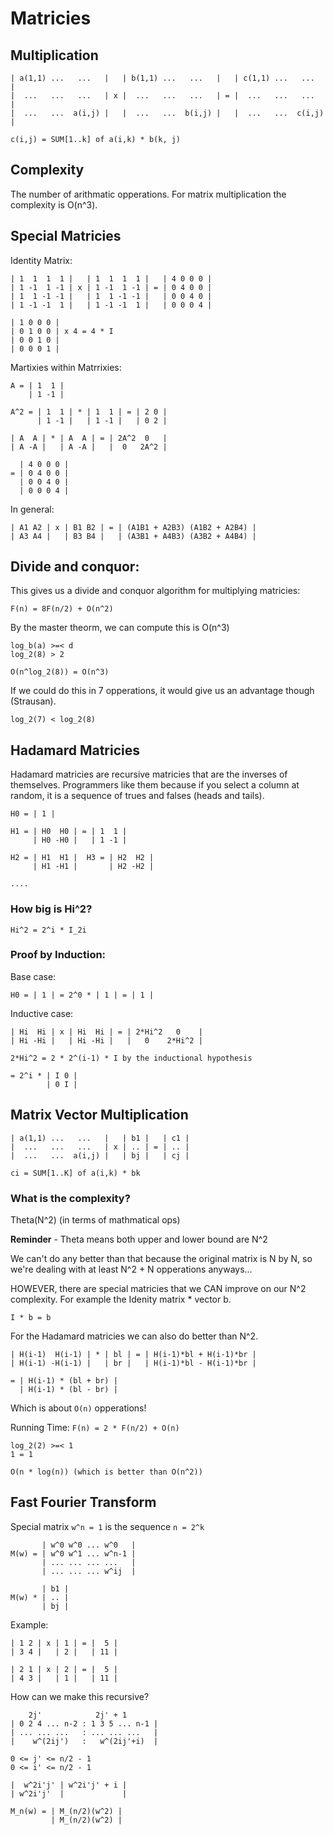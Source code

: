 # Matricies

## Multiplication

    | a(1,1) ...   ...   |   | b(1,1) ...   ...   |   | c(1,1) ...   ...   | 
    |  ...   ...   ...   | x |  ...   ...   ...   | = |  ...   ...   ...   | 
    |  ...   ...  a(i,j) |   |  ...   ...  b(i,j) |   |  ...   ...  c(i,j) | 

    c(i,j) = SUM[1..k] of a(i,k) * b(k, j)

## Complexity

The number of arithmatic opperations. For matrix multiplication the complexity
is O(n^3).

## Special Matricies

Identity Matrix:

    | 1  1  1  1 |   | 1  1  1  1 |   | 4 0 0 0 |
    | 1 -1  1 -1 | x | 1 -1  1 -1 | = | 0 4 0 0 |
    | 1  1 -1 -1 |   | 1  1 -1 -1 |   | 0 0 4 0 |
    | 1 -1 -1  1 |   | 1 -1 -1  1 |   | 0 0 0 4 |

    | 1 0 0 0 |
    | 0 1 0 0 | x 4 = 4 * I
    | 0 0 1 0 |
    | 0 0 0 1 |

Martixies within Matrrixies:

    A = | 1  1 |
        | 1 -1 |

    A^2 = | 1  1 | * | 1  1 | = | 2 0 |
          | 1 -1 |   | 1 -1 |   | 0 2 |

    | A  A | * | A  A | = | 2A^2  0   |
    | A -A |   | A -A |   |  0   2A^2 |

      | 4 0 0 0 |
    = | 0 4 0 0 |
      | 0 0 4 0 |
      | 0 0 0 4 |

In general:

    | A1 A2 | x | B1 B2 | = | (A1B1 + A2B3) (A1B2 + A2B4) |
    | A3 A4 |   | B3 B4 |   | (A3B1 + A4B3) (A3B2 + A4B4) |

## Divide and conquor:

This gives us a divide and conquor algorithm for multiplying matricies:

    F(n) = 8F(n/2) + O(n^2)

By the master theorm, we can compute this is O(n^3)

    log_b(a) >=< d
    log_2(8) > 2

    O(n^log_2(8)) = O(n^3)

If we could do this in 7 opperations, it would give us an advantage though
(Strausan).

    log_2(7) < log_2(8)

## Hadamard Matricies

Hadamard matricies are recursive matricies that are the inverses of
themselves. Programmers like them because if you select a column at random, it
is a sequence of trues and falses (heads and tails).

    H0 = | 1 |

    H1 = | H0  H0 | = | 1  1 |
         | H0 -H0 |   | 1 -1 |

    H2 = | H1  H1 |  H3 = | H2  H2 |
         | H1 -H1 |       | H2 -H2 |

    ....


### How big is Hi^2?

    Hi^2 = 2^i * I_2i

### Proof by Induction:

Base case:

    H0 = | 1 | = 2^0 * | 1 | = | 1 |

Inductive case:

    | Hi  Hi | x | Hi  Hi | = | 2*Hi^2   0    |
    | Hi -Hi |   | Hi -Hi |   |   0    2*Hi^2 |

    2*Hi^2 = 2 * 2^(i-1) * I by the inductional hypothesis

    = 2^i * | I 0 |
            | 0 I |

## Matrix Vector Multiplication

    | a(1,1) ...   ...   |   | b1 |   | c1 |
    |  ...   ...   ...   | x | .. | = | .. |
    |  ...   ...  a(i,j) |   | bj |   | cj |

    ci = SUM[1..K] of a(i,k) * bk

### What is the complexity?

Theta(N^2) (in terms of mathmatical ops)

__Reminder__ - Theta means both upper and lower bound are N^2

We can't do any better than that because the original matrix is N by N, so
we're dealing with at least N^2 + N opperations anyways...

HOWEVER, there are special matricies that we CAN improve on our N^2
complexity.  For example the Idenity matrix * vector b.

    I * b = b

For the Hadamard matricies we can also do better than N^2.

    | H(i-1)  H(i-1) | * | bl | = | H(i-1)*bl + H(i-1)*br |
    | H(i-1) -H(i-1) |   | br |   | H(i-1)*bl - H(i-1)*br |

    = | H(i-1) * (bl + br) |
      | H(i-1) * (bl - br) |

Which is about `O(n)` opperations!

Running Time:  `F(n) = 2 * F(n/2) + O(n)`

    log_2(2) >=< 1
    1 = 1

    O(n * log(n)) (which is better than O(n^2))


## Fast Fourier Transform

Special matrix `w^n = 1` is the sequence `n = 2^k`

           | w^0 w^0 ... w^0   |
    M(w) = | w^0 w^1 ... w^n-1 |
           | ... ... ... ...   |
           | ... ... ... w^ij  |

           | b1 |
    M(w) * | .. |
           | bj |


Example:

    | 1 2 | x | 1 | = |  5 |
    | 3 4 |   | 2 |   | 11 |

    | 2 1 | x | 2 | = |  5 |
    | 4 3 |   | 1 |   | 11 |

How can we make this recursive?

        2j'            2j' + 1
    | 0 2 4 ... n-2 : 1 3 5 ... n-1 |
    | ... ... ...   : ... ... ...   |
    |    w^(2ij')   :   w^(2ij'+i)  |

    0 <= j' <= n/2 - 1
    0 <= i' <= n/2 - 1

    |  w^2i'j' | w^2i'j' + i |
    | w^2i'j'  |             |

    M_n(w) = | M_(n/2)(w^2) |
             | M_(n/2)(w^2) |
